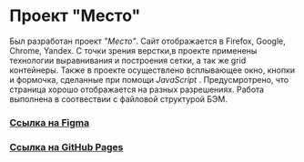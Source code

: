 # Проект "Место"
Был разработан проект *"Место"*. Сайт отображается  в Firefox, Google, Chrome, Yandex. С точки зрения верстки,в  проекте применены технологии выравнивания и построения сетки, а так же grid контейнеры. Также в проекте осуществлено всплывающее окно, кнопки и формочка, сделанные при помощи *JavaScript* . Предусмротрено, что страница хорошо отображается на разных разрешениях. Работа выполнена в соотвествии с файловой структурой БЭМ.

### [Ссылка на Figma](https://www.figma.com/file/2cn9N9jSkmxD84oJik7xL7/JavaScript.-Sprint-4?type=design&node-id=28212-155&t=BL6ClvfTPClqxYbi-0)
### [Ссылка на GitHub Pages ](https://oksanapichugina.github.io/mesto/)
